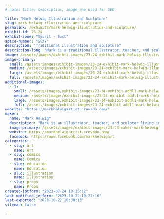 ```yaml
---
# note: title, description, image are used for SEO

title: "Mark Helwig Illustration and Sculpture"
slug: mark-helwig-illustration-and-sculpture
permalink: /exhibits/mark-helwig-illustration-and-sculpture/
exhibit-id: 23-24
exhibit-zone: "Spirit - East"
space-number: "SE27"
description: "Traditional illustration and sculpture"
description-long: "Mark is a traditional illustrator, teacher, and sculptor living in the Orlando area. His character driven craftmanship has won him many awards at shows across the country"
image: /assets/images/exhibit-images/23-24-exhibit-mark-helwig-illustration-and-sculpture-43-mark-banner-1498-large.jpg
image-primary: 
  small: /assets/images/exhibit-images/23-24-exhibit-mark-helwig-illustration-and-sculpture-43-mark-banner-1498-small.jpg
  medium: /assets/images/exhibit-images/23-24-exhibit-mark-helwig-illustration-and-sculpture-43-mark-banner-1498-medium.jpg
  large: /assets/images/exhibit-images/23-24-exhibit-mark-helwig-illustration-and-sculpture-43-mark-banner-1498-large.jpg
  full: /assets/images/exhibit-images/23-24-exhibit-mark-helwig-illustration-and-sculpture-43-mark-banner-1498-full.jpg
additional-images: 
  - 1:
    small: /assets/images/exhibit-images/23-24-exhibit-addl1-mark-helwig-illustration-and-sculpture-mark-small.jpg
    medium: /assets/images/exhibit-images/23-24-exhibit-addl1-mark-helwig-illustration-and-sculpture-mark-medium.jpg
    large: /assets/images/exhibit-images/23-24-exhibit-addl1-mark-helwig-illustration-and-sculpture-mark-large.jpg
    full: /assets/images/exhibit-images/23-24-exhibit-addl1-mark-helwig-illustration-and-sculpture-mark-full.jpg
website: "https://markhelwigartist.crevado.com/"
maker: 
  name: "Mark Helwig"
  description: "Mark is an illustrator, teacher, and sculptor living in the Orlando area. He specializes in character driven traditional art. Mark will be providing a sculpting demo during the show."
  image-primary: /assets/images/exhibit-images/23-24-maker-mark-helwig-illustration-and-sculpture-mark-banner-medium.jpg
  website: https://markhelwigartist.crevado.com/
  facebook: https://www.facebook.com/markhelwigart
categories: 
  - slug: art
    name: Art
  - slug: comics
    name: Comics
  - slug: education
    name: Education
  - slug: illustration
    name: Illustration
  - slug: props
    name: Props
created-jotform: "2023-07-24 19:15:32"
last-modified-jotform: "2023-10-22 10:22:16"
last-exported: "2023-10-22 10:30:13"
sitemap: false

---
```

